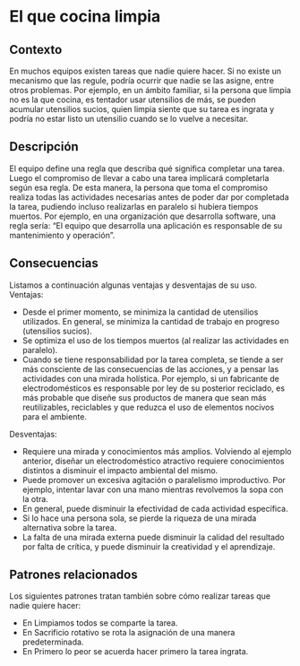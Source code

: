 # El que cocina limpia

## Contexto
En muchos equipos existen tareas que nadie quiere hacer. Si no existe un mecanismo que las regule, podría ocurrir que nadie se las asigne, entre otros problemas.
Por ejemplo, en un ámbito familiar, si la persona que limpia no es la que cocina, es tentador usar utensilios de más, se pueden acumular utensilios sucios, quien limpia siente que su tarea es ingrata y podría no estar listo un utensilio cuando se lo vuelve a necesitar.

## Descripción
El equipo define una regla que describa qué significa completar una tarea. Luego el compromiso de llevar a cabo una tarea implicará completarla según esa regla.
De esta manera, la persona que toma el compromiso realiza todas las actividades necesarias antes de poder dar por completada la tarea, pudiendo incluso realizarlas en paralelo si hubiera tiempos muertos.
Por ejemplo, en una organización que desarrolla software, una regla sería: “El equipo que desarrolla una aplicación es responsable de su mantenimiento y operación”.

## Consecuencias
Listamos a continuación algunas ventajas y desventajas de su uso.
Ventajas:
* Desde el primer momento, se minimiza la cantidad de utensilios utilizados. En general, se minimiza la cantidad de trabajo en progreso (utensilios sucios).
* Se optimiza el uso de los tiempos muertos (al realizar las actividades en paralelo).
* Cuando se tiene responsabilidad por la tarea completa, se tiende a ser más consciente de las consecuencias de las acciones, y a pensar las actividades con una mirada holística. Por ejemplo, si un fabricante de electrodomésticos es responsable por ley de su posterior reciclado, es más probable que diseñe sus productos de manera que sean más reutilizables, reciclables y que reduzca el uso de elementos nocivos para el ambiente.

Desventajas:
* Requiere una mirada y conocimientos más amplios. Volviendo al ejemplo anterior, diseñar un electrodoméstico atractivo requiere conocimientos distintos a disminuir el impacto ambiental del mismo.
* Puede promover un excesiva agitación o paralelismo improductivo. Por ejemplo, intentar lavar con una mano mientras revolvemos la sopa con la otra.
* En general, puede disminuir la efectividad de cada actividad específica.
* Si lo hace una persona sola, se pierde la riqueza de una mirada alternativa sobre la tarea.
* La falta de una mirada externa puede disminuir la calidad del resultado por falta de crítica, y puede disminuir la creatividad y el aprendizaje.  

## Patrones relacionados
Los siguientes patrones tratan también sobre cómo realizar tareas que nadie quiere hacer:
* En Limpiamos todos se comparte la tarea.
* En Sacrificio rotativo se rota la asignación de una manera predeterminada.
* En Primero lo peor se acuerda hacer primero la tarea ingrata.
